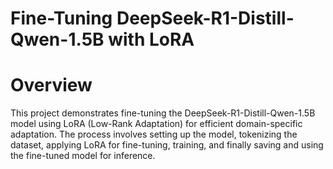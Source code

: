 # Fine-Tuning DeepSeek-R1-Distill-Qwen-1.5B with LoRA

# Overview

This project demonstrates fine-tuning the DeepSeek-R1-Distill-Qwen-1.5B model using LoRA (Low-Rank Adaptation) for efficient domain-specific adaptation. The process involves setting up the model, tokenizing the dataset, applying LoRA for fine-tuning, training, and finally saving and using the fine-tuned model for inference.
